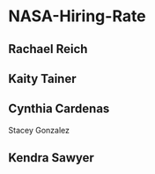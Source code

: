 # NASA-Hiring-Rate

## Rachael Reich 
## Kaity Tainer
## Cynthia Cardenas
Stacey Gonzalez
## Kendra Sawyer